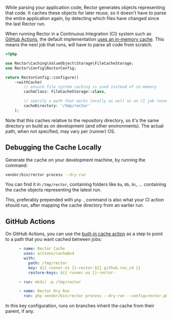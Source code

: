While parsing your application code, Rector generates objects representing that code. It caches these objects for later reuse, so it doesn't have to parse the entire application again, by detecting which files have changed since the last Rector run.

When running Rector in a Continuous Integration (CI) system such as [GitHub Actions](https://github.com/features/actions), the default implementation [uses an in-memory cache](https://github.com/rectorphp/rector/blob/1d28ca109ca536e8034c3c756ee61c65e6e63c8a/config/config.php#L89-L94). This means the next job that runs, will have to parse all code from scratch.

```php
<?php

use Rector\Caching\ValueObject\Storage\FileCacheStorage;
use Rector\Config\RectorConfig;

return RectorConfig::configure()
    ->withCache(
        // ensure file system caching is used instead of in-memory
        cacheClass: FileCacheStorage::class,

        // specify a path that works locally as well as on CI job runners
        cacheDirectory: '/tmp/rector'
    );
```

Note that this caches relative to the repository directory, so it's the same directory on build as on development (and other environments). The actual path, when not specified, may vary per (runner) OS.

## Debugging the Cache Locally

Generate the cache on your development machine, by running the command:

```bash
vendor/bin/rector process --dry-run
```

You can find it in `/tmp/rector`, containing folders like `0a`, `0b`, `0c`, ... containing the cache objects representing the latest run.

This, preferably prepended with `php `, command is also what your CI action should run, after mapping the cache directory from an earlier run.

## GitHub Actions

On GitHub Actions, you can use the [built-in cache action](https://github.com/actions/cache) as a step to point to a path that you want cached between jobs:

```yaml
      - name: Rector Cache
        uses: actions/cache@v4
        with:
          path: /tmp/rector
          key: ${{ runner.os }}-rector-${{ github.run_id }}
          restore-keys: ${{ runner.os }}-rector-

      - run: mkdir -p /tmp/rector

      - name: Rector Dry Run
        run: php vendor/bin/rector process --dry-run --config=rector.php
```

In this key configuration, runs on branches inherit the cache from their parent, if any.
